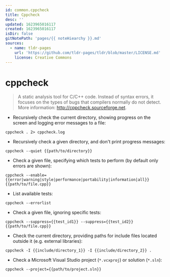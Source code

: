 ```yaml
---
id: common.cppcheck
title: Cppcheck
desc: ''
updated: 1623965016117
created: 1623965016117
isDir: false
gitNotePath: 'pages/{{ noteHiearchy }}.md'
sources:
  - name: tldr-pages
    url: 'https://github.com/tldr-pages/tldr/blob/master/LICENSE.md'
    license: Creative Commons
---
```

# cppcheck

> A static analysis tool for C/C++ code.
> Instead of syntax errors, it focuses on the types of bugs that compilers normally do not detect.
> More information: <http://cppcheck.sourceforge.net>.

- Recursively check the current directory, showing progress on the screen and logging error messages to a file:

`cppcheck . 2> cppcheck.log`

- Recursively check a given directory, and don't print progress messages:

`cppcheck --quiet {{path/to/directory}}`

- Check a given file, specifying which tests to perform (by default only errors are shown):

`cppcheck --enable={{error|warning|style|performance|portability|information|all}} {{path/to/file.cpp}}`

- List available tests:

`cppcheck --errorlist`

- Check a given file, ignoring specific tests:

`cppcheck --suppress={{test_id1}} --suppress={{test_id2}} {{path/to/file.cpp}}`

- Check the current directory, providing paths for include files located outside it (e.g. external libraries):

`cppcheck -I {{include/directory_1}} -I {{include/directory_2}} .`

- Check a Microsoft Visual Studio project (`*.vcxproj`) or solution (`*.sln`):

`cppcheck --project={{path/to/project.sln}}`

